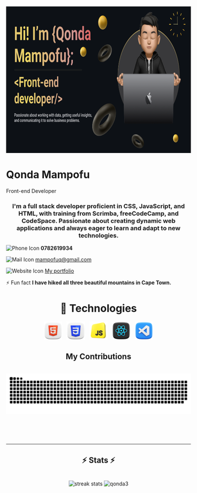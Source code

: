 <p align="center">
  <img height="400" src="banner.png" alt="my banner"/>
</p>

<h1>Qonda Mampofu</h1>
<p>Front-end Developer</p>

<h3 align="center">I'm a full stack developer proficient in CSS, JavaScript, and HTML, with training from Scrimba, freeCodeCamp, and CodeSpace. Passionate about creating dynamic web applications and always eager to learn and adapt to new technologies.</h3>

![Phone Icon](https://img.icons8.com/ios-filled/20/000000/phone.png) **0782619934**

![Mail Icon](https://img.icons8.com/ios-glyphs/20/000000/new-post.png) [mampofuq@gmail.com](mailto:mampofuq@gmail.com)

![Website Icon](https://img.icons8.com/external-anggara-basic-outline-anggara-putra/20/000000/external-website-ui-basic-anggara-basic-outline-anggara-putra.png) [My portfolio ](https://sunny-cat-6aa96e.netlify.app/)

⚡ Fun fact **I have hiked all three beautiful mountains in Cape Town.**

<h1 align="center"> 👾 Technologies </h1>
<div align="center">
  <img height="50" src="html.png" alt="HTML logo"/>
  &nbsp; <!-- Non-breaking space -->
  <img height="50" src="css.png" alt="CSS logo"/>
  &nbsp; <!-- Non-breaking space -->
  <img height="50" src="javascript-logo.png" alt="javascript logo"/>
  &nbsp; <!-- Non-breaking space -->
  <img height="50" src="react.png" alt="React logo"/>
  &nbsp; <!-- Non-breaking space -->
  <img height="50" src="visual-studio-code.png" alt="VScode logo"/>
</div>
<div align="center">
  <h2> My Contributions </h2>
  <br>
  <img alt="snake eating my contributions" src="https://raw.githubusercontent.com/salesp07/salesp07/output/github-contribution-grid-snake.svg" />
  
  <br/><br/><br/>
</div>

<hr/>
<h2 align="center">⚡ Stats ⚡</h2>
<br>
<div align="center">
  <img width=390 src="https://github-readme-stats.vercel.app/api?username=qonda3&show_icons=true&locale=en" alt="streak stats"/>
  <img width=390 src="https://github-readme-stats.vercel.app/api/top-langs?username=qonda3&show_icons=true&locale=en&layout=compact" alt="qonda3" alt="readme stats" />
  <br/>
  
</div>
